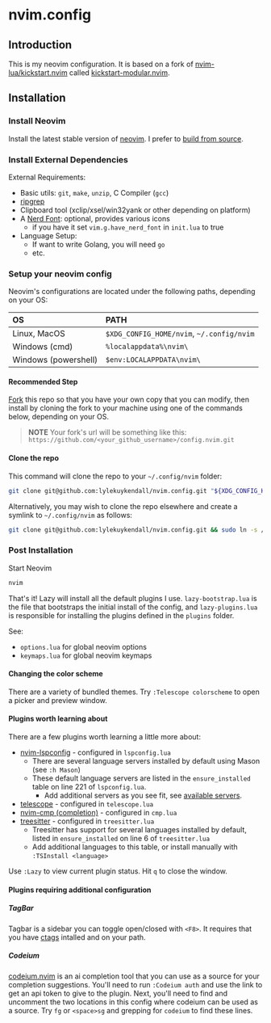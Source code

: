 # nvim.config

## Introduction

This is my neovim configuration. It is based on a fork of [nvim-lua/kickstart.nvim](https://github.com/nvim-lua/kickstart.nvim)
called [kickstart-modular.nvim](https://github.com/dam9000/kickstart-modular.nvim).

## Installation

### Install Neovim

Install the latest stable version of [neovim](https://github.com/neovim/neovim). I prefer to [build from source](https://github.com/neovim/neovim/blob/master/BUILD.md).

### Install External Dependencies

External Requirements:

- Basic utils: `git`, `make`, `unzip`, C Compiler (`gcc`)
- [ripgrep](https://github.com/BurntSushi/ripgrep#installation)
- Clipboard tool (xclip/xsel/win32yank or other depending on platform)
- A [Nerd Font](https://www.nerdfonts.com/): optional, provides various icons
  - if you have it set `vim.g.have_nerd_font` in `init.lua` to true
- Language Setup:
  - If want to write Golang, you will need `go`
  - etc.

### Setup your neovim config

Neovim's configurations are located under the following paths, depending on your OS:

| OS | PATH |
| :- | :--- |
| Linux, MacOS | `$XDG_CONFIG_HOME/nvim`, `~/.config/nvim` |
| Windows (cmd)| `%localappdata%\nvim\` |
| Windows (powershell)| `$env:LOCALAPPDATA\nvim\` |

#### Recommended Step

[Fork](https://docs.github.com/en/get-started/quickstart/fork-a-repo) this repo
so that you have your own copy that you can modify, then install by cloning the
fork to your machine using one of the commands below, depending on your OS.

> **NOTE**
> Your fork's url will be something like this:
> `https://github.com/<your_github_username>/config.nvim.git`

#### Clone the repo

This command will clone the repo to your `~/.config/nvim` folder:

```sh
git clone git@github.com:lylekuykendall/nvim.config.git "${XDG_CONFIG_HOME:-$HOME/.config}"/nvim
```

Alternatively, you may wish to clone the repo elsewhere and create a symlink to `~/.config/nvim` as follows:

```sh
git clone git@github.com:lylekuykendall/nvim.config.git && sudo ln -s /path/to/cloned/repo ~/.config/nvim
```

### Post Installation

Start Neovim

```sh
nvim
```

That's it! Lazy will install all the default plugins I use. `lazy-bootstrap.lua` is
the file that bootstraps the initial install of the config, and `lazy-plugins.lua` is
responsible for installing the plugins defined in the `plugins` folder.

See:
- `options.lua` for global neovim options
- `keymaps.lua` for global neovim keymaps

#### Changing the color scheme

There are a variety of bundled themes. Try `:Telescope colorscheme` to open a picker and preview window.

#### Plugins worth learning about

There are a few plugins worth learning a little more about:

- [nvim-lspconfig](https://github.com/neovim/nvim-lspconfig) - configured in `lspconfig.lua`
  - There are several language servers installed by default using Mason (see `:h Mason`)
  - These default language servers are listed in the `ensure_installed` table on line 221 of `lspconfig.lua`.
    - Add additional servers as you see fit, see [available servers](https://github.com/williamboman/mason-lspconfig.nvim?tab=readme-ov-file#available-lsp-servers).
- [telescope](https://github.com/nvim-telescope/telescope.nvim) - configured in `telescope.lua`
- [nvim-cmp (completion)](https://github.com/hrsh7th/nvim-cmp) - configured in `cmp.lua`
- [treesitter](https://github.com/nvim-treesitter/nvim-treesitter) - configured in `treesitter.lua`
  - Treesitter has support for several languages installed by default, listed in `ensure_installed` on line 6 of `treesitter.lua`
  - Add additional languages to this table, or install manually with `:TSInstall <language>`

Use `:Lazy` to view current plugin status. Hit `q` to close the window.

#### Plugins requiring additional configuration

##### TagBar

Tagbar is a sidebar you can toggle open/closed with `<F8>`. It requires that you 
have [ctags](https://github.com/universal-ctags/ctags?tab=readme-ov-file#how-to-build-and-install) 
intalled and on your path.

##### Codeium

[codeium.nvim](https://github.com/Exafunction/codeium.nvim) is an ai completion tool that you can use 
as a source for your completion suggestions. You'll need to run `:Codeium auth` and use the link to get an
api token to give to the plugin. Next, you'll need to find and uncomment the two locations in this config
where codeium can be used as a source. Try `fg` or `<space>sg` and grepping for `codeium` to find these lines.

